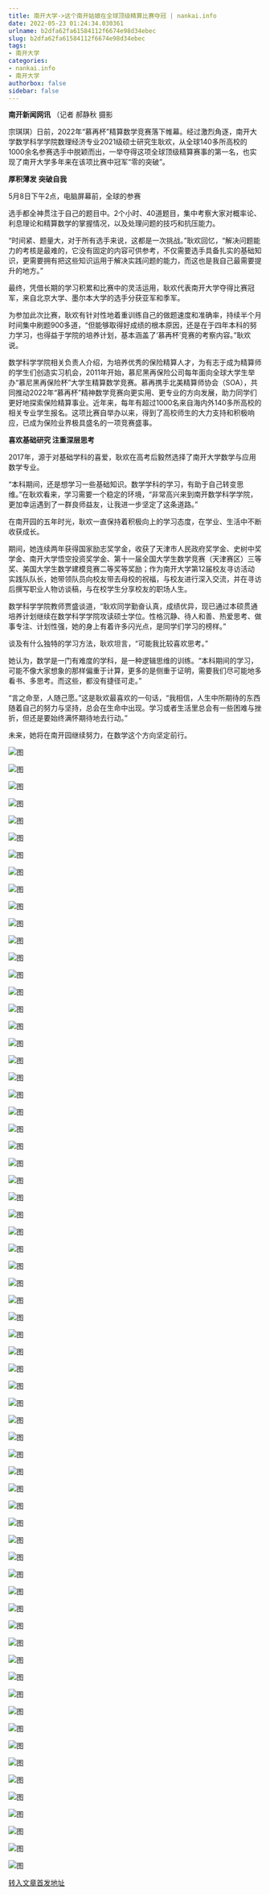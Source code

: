 ```yaml
---
title: 南开大学->这个南开姑娘在全球顶级精算比赛夺冠 | nankai.info
date: 2022-05-23 01:24:34.030361
urlname: b2dfa62fa61584112f6674e98d34ebec
slug: b2dfa62fa61584112f6674e98d34ebec
tags: 
- 南开大学
categories:
- nankai.info
- 南开大学
authorbox: false
sidebar: false
---
```

**南开新闻网讯** （记者 郝静秋 摄影

宗琪琪）日前，2022年“慕再杯”精算数学竞赛落下帷幕。经过激烈角逐，南开大学数学科学学院数理经济专业2021级硕士研究生耿欢，从全球140多所高校的1000余名参赛选手中脱颖而出，一举夺得这项全球顶级精算赛事的第一名，也实现了南开大学多年来在该项比赛中冠军“零的突破”。

**厚积薄发** **突破自我**

5月8日下午2点，电脑屏幕前，全球的参赛
<!--more-->
选手都全神贯注于自己的题目中。2个小时、40道题目，集中考察大家对概率论、利息理论和精算数学的掌握情况，以及处理问题的技巧和抗压能力。

“时间紧、题量大，对于所有选手来说，这都是一次挑战。”耿欢回忆，“解决问题能力的考核是最难的，它没有固定的内容可供参考，不仅需要选手具备扎实的基础知识，更需要拥有把这些知识运用于解决实践问题的能力，而这也是我自己最需要提升的地方。”

最终，凭借长期的学习积累和比赛中的灵活运用，耿欢代表南开大学夺得比赛冠军，来自北京大学、墨尔本大学的选手分获亚军和季军。

为参加此次比赛，耿欢有针对性地着重训练自己的做题速度和准确率，持续半个月时间集中刷题900多道，“但能够取得好成绩的根本原因，还是在于四年本科的努力学习，也得益于学院的培养计划，基本涵盖了‘慕再杯’竞赛的考察内容。”耿欢说。

数学科学学院相关负责人介绍，为培养优秀的保险精算人才，为有志于成为精算师的学生们创造实习机会，2011年开始，慕尼黑再保险公司每年面向全球大学生举办“慕尼黑再保险杯”大学生精算数学竞赛。慕再携手北美精算师协会（SOA），共同推动2022年“慕再杯”精神数学竞赛向更实用、更专业的方向发展，助力同学们更好地探索保险精算事业。近年来，每年有超过1000名来自海内外140多所高校的相关专业学生报名。这项比赛自举办以来，得到了高校师生的大力支持和积极响应，已成为保险业界极具盛名的一项竞赛盛事。

**喜欢基础研究 注重深层思考**

2017年，源于对基础学科的喜爱，耿欢在高考后毅然选择了南开大学数学与应用数学专业。

“本科期间，还是想学习一些基础知识。数学学科的学习，有助于自己转变思维。”在耿欢看来，学习需要一个稳定的环境，“非常高兴来到南开数学科学学院，更加幸运遇到了一群良师益友，让我进一步坚定了这条道路。”

在南开园的五年时光，耿欢一直保持着积极向上的学习态度，在学业、生活中不断收获成长。

期间，她连续两年获得国家励志奖学金，收获了天津市人民政府奖学金、史树中奖学金、南开大学悟空投资奖学金、第十一届全国大学生数学竞赛（天津赛区）三等奖、美国大学生数学建模竞赛二等奖等奖励；作为南开大学第12届校友寻访活动实践队队长，她带领队员向校友带去母校的祝福，与校友进行深入交流，并在寻访后撰写职业人物访谈稿，与在校学生分享校友的职场人生。

数学科学学院教师贾盛谈道，“耿欢同学勤奋认真，成绩优异，现已通过本硕贯通培养计划继续在数学科学学院攻读硕士学位。性格沉静、待人和善、热爱思考、做事专注、计划性强，她的身上有着许多闪光点，是同学们学习的榜样。”

谈及有什么独特的学习方法，耿欢坦言，“可能我比较喜欢思考。”

她认为，数学是一门有难度的学科，是一种逻辑思维的训练。“本科期间的学习，可能不像大家想象的那样偏重于计算，更多的是侧重于证明，需要我们尽可能地多看书、多思考。而这些，都没有捷径可走。”

“言之命至，人随己愿。”这是耿欢最喜欢的一句话，“我相信，人生中所期待的东西随着自己的努力与坚持，总会在生命中出现。学习或者生活里总会有一些困难与挫折，但还是要始终满怀期待地去行动。”

未来，她将在南开园继续努力，在数学这个方向坚定前行。

![图](http://news.nankai.edu.cn/ywsd/system/2022/05/19/g)

![图](http://news.nankai.edu.cn/ywsd/system/2022/05/19/p)

![图](http://news.nankai.edu.cn/ywsd/system/2022/05/19/j)

![图](http://news.nankai.edu.cn/ywsd/system/2022/05/19/)

![图](http://news.nankai.edu.cn/ywsd/system/2022/05/19/a)

![图](http://news.nankai.edu.cn/ywsd/system/2022/05/19/c)

![图](http://news.nankai.edu.cn/ywsd/system/2022/05/19/1)

![图](http://news.nankai.edu.cn/ywsd/system/2022/05/19/1)

![图](http://news.nankai.edu.cn/ywsd/system/2022/05/19/0)

![图](http://news.nankai.edu.cn/ywsd/system/2022/05/19/7)

![图](http://news.nankai.edu.cn/ywsd/system/2022/05/19/0)

![图](http://news.nankai.edu.cn/ywsd/system/2022/05/19/5)

![图](http://news.nankai.edu.cn/ywsd/system/2022/05/19/_)

![图](http://news.nankai.edu.cn/ywsd/system/2022/05/19/7)

![图](http://news.nankai.edu.cn/ywsd/system/2022/05/19/4)

![图](http://news.nankai.edu.cn/ywsd/system/2022/05/19/8)

![图](http://news.nankai.edu.cn/ywsd/system/2022/05/19/5)

![图](http://news.nankai.edu.cn/ywsd/system/2022/05/19/4)

![图](http://news.nankai.edu.cn/ywsd/system/2022/05/19/0)

![图](http://news.nankai.edu.cn/ywsd/system/2022/05/19/0)

![图](http://news.nankai.edu.cn/ywsd/system/2022/05/19/0)

![图](http://news.nankai.edu.cn/ywsd/system/2022/05/19/3)

![图](http://news.nankai.edu.cn/ywsd/system/2022/05/19/0)

![图](http://news.nankai.edu.cn/ywsd/system/2022/05/19/0)

![图](http://news.nankai.edu.cn/)

![图](http://news.nankai.edu.cn/ywsd/system/2022/05/19/8)

![图](http://news.nankai.edu.cn/ywsd/system/2022/05/19/5)

![图](http://news.nankai.edu.cn/ywsd/system/2022/05/19/4)

![图](http://news.nankai.edu.cn/)

![图](http://news.nankai.edu.cn/ywsd/system/2022/05/19/0)

![图](http://news.nankai.edu.cn/ywsd/system/2022/05/19/0)

![图](http://news.nankai.edu.cn/ywsd/system/2022/05/19/0)

![图](http://news.nankai.edu.cn/)

![图](http://news.nankai.edu.cn/ywsd/system/2022/05/19/3)

![图](http://news.nankai.edu.cn/ywsd/system/2022/05/19/0)

![图](http://news.nankai.edu.cn/ywsd/system/2022/05/19/0)

![图](http://news.nankai.edu.cn/)

![图](http://news.nankai.edu.cn/ywsd/system/2022/05/19/c)

![图](http://news.nankai.edu.cn/ywsd/system/2022/05/19/i)

![图](http://news.nankai.edu.cn/ywsd/system/2022/05/19/p)

![图](http://news.nankai.edu.cn/)

![图](http://news.nankai.edu.cn/ywsd/system/2022/05/19/n)

![图](http://news.nankai.edu.cn/ywsd/system/2022/05/19/c)

![图](http://news.nankai.edu.cn/ywsd/system/2022/05/19/)

![图](http://news.nankai.edu.cn/ywsd/system/2022/05/19/u)

![图](http://news.nankai.edu.cn/ywsd/system/2022/05/19/d)

![图](http://news.nankai.edu.cn/ywsd/system/2022/05/19/e)

![图](http://news.nankai.edu.cn/ywsd/system/2022/05/19/)

![图](http://news.nankai.edu.cn/ywsd/system/2022/05/19/i)

![图](http://news.nankai.edu.cn/ywsd/system/2022/05/19/a)

![图](http://news.nankai.edu.cn/ywsd/system/2022/05/19/k)

![图](http://news.nankai.edu.cn/ywsd/system/2022/05/19/n)

![图](http://news.nankai.edu.cn/ywsd/system/2022/05/19/a)

![图](http://news.nankai.edu.cn/ywsd/system/2022/05/19/n)

![图](http://news.nankai.edu.cn/ywsd/system/2022/05/19/)

![图](http://news.nankai.edu.cn/ywsd/system/2022/05/19/s)

![图](http://news.nankai.edu.cn/ywsd/system/2022/05/19/w)

![图](http://news.nankai.edu.cn/ywsd/system/2022/05/19/e)

![图](http://news.nankai.edu.cn/ywsd/system/2022/05/19/n)

![图](http://news.nankai.edu.cn/)

![图](http://news.nankai.edu.cn/)

![图](http://news.nankai.edu.cn/ywsd/system/2022/05/19/:)

![图](http://news.nankai.edu.cn/ywsd/system/2022/05/19/p)

![图](http://news.nankai.edu.cn/ywsd/system/2022/05/19/t)

![图](http://news.nankai.edu.cn/ywsd/system/2022/05/19/t)

![图](http://news.nankai.edu.cn/ywsd/system/2022/05/19/h)

[转入文章首发地址](http://news.nankai.edu.cn/ywsd/system/2022/05/19/030051363.shtml)